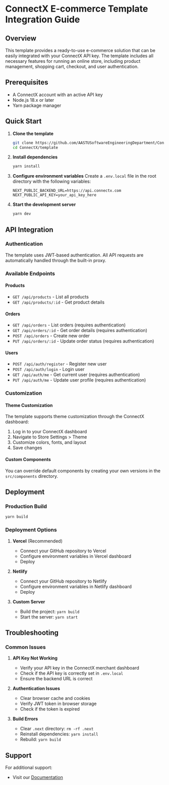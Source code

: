 # ConnectX E-commerce Template Integration Guide

## Overview
This template provides a ready-to-use e-commerce solution that can be easily integrated with your ConnectX API key. The template includes all necessary features for running an online store, including product management, shopping cart, checkout, and user authentication.

## Prerequisites
- A ConnectX account with an active API key
- Node.js 18.x or later
- Yarn package manager

## Quick Start

1. **Clone the template**
   ```bash
   git clone https://github.com/AASTUSoftwareEngineeringDepartment/ConnectX
   cd ConnectX/template
   ```

2. **Install dependencies**
   ```bash
   yarn install
   ```

3. **Configure environment variables**
   Create a `.env.local` file in the root directory with the following variables:
   ```
   NEXT_PUBLIC_BACKEND_URL=https://api.connectx.com
   NEXT_PUBLIC_API_KEY=your_api_key_here
   ```

4. **Start the development server**
   ```bash
   yarn dev
   ```

## API Integration

### Authentication
The template uses JWT-based authentication. All API requests are automatically handled through the built-in proxy.

### Available Endpoints

#### Products
- `GET /api/products` - List all products
- `GET /api/products/:id` - Get product details


#### Orders
- `GET /api/orders` - List orders (requires authentication)
- `GET /api/orders/:id` - Get order details (requires authentication)
- `POST /api/orders` - Create new order
- `PUT /api/orders/:id` - Update order status (requires authentication)

#### Users
- `POST /api/auth/register` - Register new user
- `POST /api/auth/login` - Login user
- `GET /api/auth/me` - Get current user (requires authentication)
- `PUT /api/auth/me` - Update user profile (requires authentication)

### Customization

#### Theme Customization
The template supports theme customization through the ConnectX dashboard:
1. Log in to your ConnectX dashboard
2. Navigate to Store Settings > Theme
3. Customize colors, fonts, and layout
4. Save changes

#### Custom Components
You can override default components by creating your own versions in the `src/components` directory.

## Deployment

### Production Build
```bash
yarn build
```

### Deployment Options
1. **Vercel** (Recommended)
   - Connect your GitHub repository to Vercel
   - Configure environment variables in Vercel dashboard
   - Deploy

2. **Netlify**
   - Connect your GitHub repository to Netlify
   - Configure environment variables in Netlify dashboard
   - Deploy

3. **Custom Server**
   - Build the project: `yarn build`
   - Start the server: `yarn start`

## Troubleshooting

### Common Issues

1. **API Key Not Working**
   - Verify your API key in the ConnectX merchant dashboard
   - Check if the API key is correctly set in `.env.local`
   - Ensure the backend URL is correct

2. **Authentication Issues**
   - Clear browser cache and cookies
   - Verify JWT token in browser storage
   - Check if the token is expired

3. **Build Errors**
   - Clear `.next` directory: `rm -rf .next`
   - Reinstall dependencies: `yarn install`
   - Rebuild: `yarn build`

## Support
For additional support:
- Visit our [Documentation](https://connect-x-peach.vercel.app/docs)

